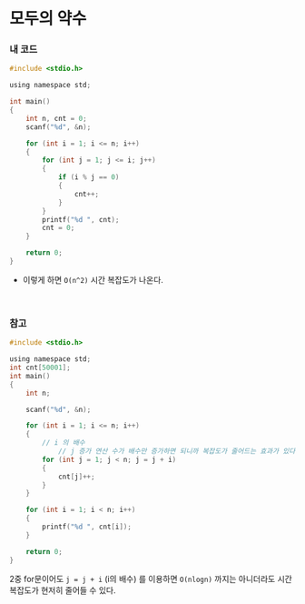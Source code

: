 # 모두의 약수

### 내 코드 

```c
#include <stdio.h>

using namespace std;

int main()
{
    int n, cnt = 0;
    scanf("%d", &n);

    for (int i = 1; i <= n; i++)
    {
        for (int j = 1; j <= i; j++)
        {
            if (i % j == 0)
            {
                cnt++;
            }
        }
        printf("%d ", cnt);
        cnt = 0;
    }

    return 0;
}
```

- 이렇게 하면 `O(n^2)` 시간 복잡도가 나온다.



<br/> 

### 참고

```c
#include <stdio.h>

using namespace std;
int cnt[50001];
int main()
{
    int n;

    scanf("%d", &n);

    for (int i = 1; i <= n; i++)
    {
        // i 의 배수
            // j 증가 연산 수가 배수만 증가하면 되니까 복잡도가 줄어드는 효과가 있다.
        for (int j = 1; j < n; j = j + i)
        {
            cnt[j]++;
        }
    }

    for (int i = 1; i < n; i++)
    {
        printf("%d ", cnt[i]);
    }

    return 0;
}
```

2중 for문이어도 `j = j + i` (i의 배수) 를 이용하면 `O(nlogn)` 까지는 아니더라도  시간복잡도가 현저히 줄어들 수 있다.